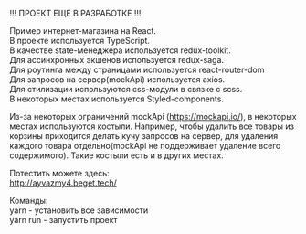 !!! ПРОЕКТ ЕЩЕ В РАЗРАБОТКЕ !!!  
  
  
Пример интернет-магазина на React.  
В проекте используется TypeScript.  
В качестве state-менеджера используется redux-toolkit.  
Для ассинхронных экшенов используется redux-saga.  
Для роутинга между страницами используется react-router-dom  
Для запросов на сервер(mockApi) используется axios.  
Для стилизации используются css-модули в связке с scss.  
В некоторых местах используется Styled-components.   

  
Из-за некоторых ограничений mockApi (https://mockapi.io/), в некоторых местах используются костыли. Например, чтобы удалить все товары из корзины приходится делать кучу запросов на сервер, для удаления каждого товара отдельно(mockApi не поддерживает удаление всего содержимого). Такие костыли есть и в других местах.  
  
    
Потестить можете здесь:  
http://ayvazmy4.beget.tech/
  
    
      
Команды:  
yarn - установить все зависимости  
yarn run - запустить проект



